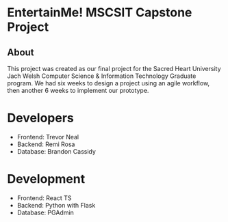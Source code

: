 ﻿# EntertainMe! MSCSIT Capstone Project

## About
This project was created as our final project for the Sacred Heart University Jach Welsh Computer Science & Information Technology Graduate program. We had six weeks to design a project using an agile workflow, then another 6 weeks to implement our prototype.

# Developers
- Frontend: Trevor Neal
- Backend: Remi Rosa
- Database: Brandon Cassidy

# Development
- Frontend: React TS
- Backend: Python with Flask
- Database: PGAdmin

